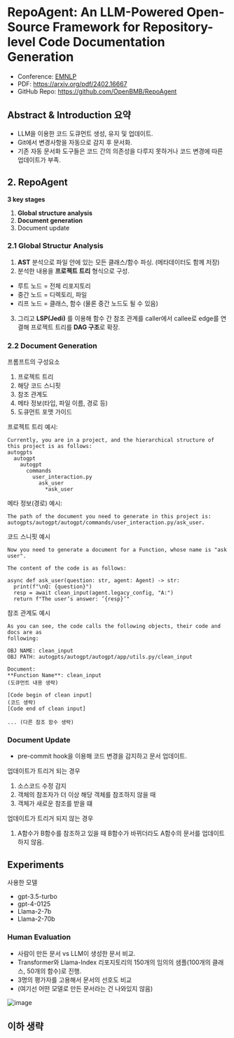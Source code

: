 # RepoAgent: An LLM-Powered Open-Source Framework for Repository-level Code Documentation Generation

- Conference: [EMNLP](https://2024.emnlp.org/)
- PDF: https://arxiv.org/pdf/2402.16667
- GitHub Repo: https://github.com/OpenBMB/RepoAgent

## Abstract & Introduction 요약

- LLM을 이용한 코드 도큐먼트 생성, 유지 및 업데이트.
- Git에서 변경사항을 자동으로 감지 후 문서화.
- 기존 자동 문서화 도구들은 코드 간의 의존성을 다루지 못하거나 코드 변경에 따른 업데이트가 부족.

## 2. RepoAgent

**3 key stages**

1. **Global structure analysis**
2. **Document generation**
3. Document update

### 2.1 Global Structur Analysis

1. **AST** 분석으로 파일 안에 있는 모든 클래스/함수 파싱. (메타데이터도 함께 저장)
2. 분석한 내용을 **프로젝트 트리** 형식으로 구성.
  - 루트 노드 = 전체 리포지토리
  - 중간 노드 = 디렉토리, 파일
  - 리프 노드 = 클래스, 함수 (물론 중간 노드도 될 수 있음)
3. 그리고 **LSP(Jedi)** 를 이용해 함수 간 참조 관계를 caller에서 callee로 edge를 연결해 프로젝트 트리를 **DAG 구조**로 확장.

### 2.2 Document Generation

프롬프트의 구성요소
1. 프로젝트 트리
2. 해당 코드 스니핏
3. 참조 관계도
4. 메타 정보(타입, 파일 이름, 경로 등)
5. 도큐먼트 포맷 가이드

프로젝트 트리 예시:
```text
Currently, you are in a project, and the hierarchical structure of this project is as follows:
autogpts
  autogpt
    autogpt
      commands
        user_interaction.py
          ask_user
            *ask_user
```

메타 정보(경로) 예시:
```text
The path of the document you need to generate in this project is:
autogpts/autogpt/autogpt/commands/user_interaction.py/ask_user.
```

코드 스니핏 예시
```text
Now you need to generate a document for a Function, whose name is "ask user".

The content of the code is as follows:

async def ask_user(question: str, agent: Agent) -> str:
  print(f"\nQ: {question}")
  resp = await clean_input(agent.legacy_config, "A:")
  return f"The user’s answer: ’{resp}’"
```

참조 관계도 예시
```
As you can see, the code calls the following objects, their code and docs are as
following:

OBJ NAME: clean_input
OBJ PATH: autogpts/autogpt/autogpt/app/utils.py/clean_input

Document:
**Function Name**: clean_input
(도큐먼트 내용 생략)

[Code begin of clean input]
(코드 생략)
[Code end of clean input]

... (다른 참조 함수 생략)
```

### Document Update

- pre-commit hook을 이용해 코드 변경을 감지하고 문서 업데이트.

업데이트가 트리거 되는 경우
1. 소스코드 수정 감지
2. 객체의 참조자가 더 이상 해당 객체를 참조하지 않을 때
3. 객체가 새로운 참조를 받을 떄

업데이트가 트리거 되지 않는 경우
1. A함수가 B함수를 참조하고 있을 때 B함수가 바뀌더라도 A함수의 문서를 업데이트 하지 않음.

## Experiments

사용한 모델
- gpt-3.5-turbo
- gpt-4-0125
- Llama-2-7b
- Llama-2-70b

### Human Evaluation

- 사람이 만든 문서 vs LLM이 생성한 문서 비교.
- Transformer와 Llama-Index 리포지토리의 150개의 임의의 샘플(100개의 클래스, 50개의 함수)로 진행.
- 3명의 평가자를 고용해서 문서의 선호도 비교
- (여기선 어떤 모델로 만든 문서라는 건 나와있지 않음)

![image](https://github.com/user-attachments/assets/acd5486c-46b3-4970-a392-454b1a3b6599)

## 이하 생략

